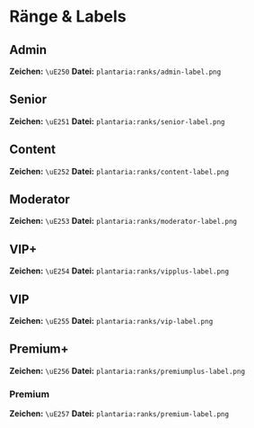# Ränge & Labels

## Admin
**Zeichen:** `\uE250`
**Datei:** `plantaria:ranks/admin-label.png`

## Senior
**Zeichen:** `\uE251`
**Datei:** `plantaria:ranks/senior-label.png`

## Content
**Zeichen:** `\uE252`
**Datei:** `plantaria:ranks/content-label.png`

## Moderator
**Zeichen:** `\uE253`
**Datei:** `plantaria:ranks/moderator-label.png`

## VIP+
**Zeichen:** `\uE254`
**Datei:** `plantaria:ranks/vipplus-label.png`

## VIP
**Zeichen:** `\uE255`
**Datei:** `plantaria:ranks/vip-label.png`

## Premium+
**Zeichen:** `\uE256`
**Datei:** `plantaria:ranks/premiumplus-label.png`

### Premium
**Zeichen:** `\uE257`
**Datei:** `plantaria:ranks/premium-label.png`